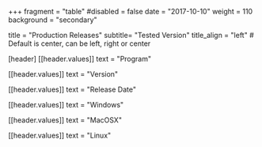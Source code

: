 +++
fragment = "table"
#disabled = false
date = "2017-10-10"
weight = 110
background = "secondary"

title = "Production Releases"
subtitle= "Tested Version"
title_align = "left" # Default is center, can be left, right or center

[header]
  [[header.values]]
    text = "Program"

  [[header.values]]
    text = "Version"

  [[header.values]]
    text = "Release Date"

  [[header.values]]
    text = "Windows"

  [[header.values]]
    text = "MacOSX"

  [[header.values]]
    text = "Linux"
